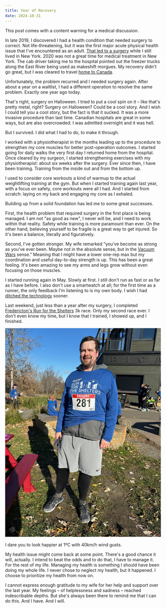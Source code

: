 ```yaml
---
title: Year of Recovery
date: 2024-10-31
---
```


This post comes with a content warning for a medical discussion.

In late 2019, I discovered I had a health condition that needed surgery to correct. Not life-threatening, but it was the first major acute physical health issue that I've encountered as an adult. [That led to a surgery](/blog/recovering/) while I still lived in New York. 2020 was not a great time for medical treatment in New York. The cab driver taking me to the hospital pointed out the freezer trucks along the East River being used as makeshift morgues. My recovery didn't go great, but I was cleared to travel [home to Canada](/blog/moving-home-to-new-brunswick/).

Unfortunately, the problem recurred and I needed surgery again. After about a year on a waitlist, I had a different operation to resolve the same problem. Exactly one year ago today.

That's right, surgery on Halloween. I tried to put a cool spin on it – like that's pretty metal, right? Surgery on Halloween? Could be a cool story. And I wish I could tell you a cool story, but the fact is that it sucked. It was a more invasive procedure than last time. Canadian hospitals are great in some ways, but are also overcrowded. I was admitted overnight and it was hell.

But I survived. I did what I had to do, to make it through.

I worked with a physiotherapist in the months leading up to the procedure to strengthen my core muscles for better post-operation outcomes. I started going for daily walks the very first day I returned home from the hospital. Once cleared by my surgeon, I started strengthening exercises with my physiotherapist: about six weeks after the surgery. Ever since then, I have been training. Training from the inside out and from the bottom up.

I used to consider core workouts a kind of warmup to the actual weightlifting training at the gym. But when I started training again last year, with a focus on safety, core workouts were all I had. And I started from scratch: laying on my back and engaging my core as I exhaled.

Building up from a solid foundation has led me to some great successes.

First, the health problem that required surgery in the first place is being managed. I am not "as good as new", I never will be, and I need to work within that reality. Safety while training is more paramount than ever. On the other hand, believing yourself to be fragile is a great way to get injured. So it's been a balance, literally and figuratively.

Second, I've gotten stronger. My wife remarked “you’ve become as strong as you've ever been. Maybe not in the absolute sense, but in the [Vacuum Wars](https://www.youtube.com/@VacuumWars) sense." Meaning that I might have a lower one-rep max but my coordination and useful day-to-day strength is up. This has been a great feeling. It's been amazing to see my arms and legs grow without even focusing on those muscles.

I started running again in May. Slowly at first. I still don't run as fast or as far as I have before. I also don't use a smartwatch at all; for the first time as a runner, the only feedback I'm listening to is my own body. I wish I had [ditched the technology](/blog/2021-my-year-of-closed-rings/) sooner.

Last weekend, just less than a year after my surgery, I completed [Fredericton's Run for the Shelters](https://frederictonmarathon.com/run-for-shelters/) 3k race. Only my second race ever. I don't even know my time, but I know that I trained, I showed up, and I finished.

![Photo of me after the 3k race](run.jpg)

I dare you to look happier at 1ºC with 40km/h wind gusts.

My health issue might come back at some point. There's a good chance it will, actually. I intend to beat the odds and to do that, I have to manage it. For the rest of my life. Managing my health is something I should have been doing my whole life. I never chose to neglect my health, but it happened. I choose to prioritize my health from now on.

I cannot express enough gratitude to my wife for her help and support over the last year. My feelings – of helplessness and sadness – reached indescribable depths. But she's always been there to remind me that I can do this. And I have. And I will.
